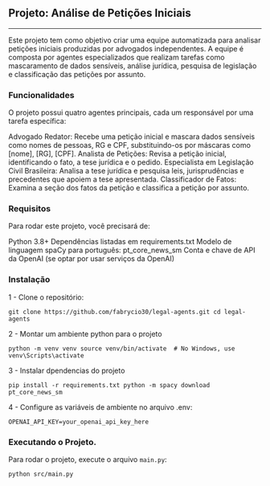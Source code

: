 ## Projeto: Análise de Petições Iniciais
***

Este projeto tem como objetivo criar uma equipe automatizada para analisar petições iniciais produzidas por advogados independentes. A equipe é composta por agentes especializados que realizam tarefas como mascaramento de dados sensíveis, análise jurídica, pesquisa de legislação e classificação das petições por assunto.

### Funcionalidades

O projeto possui quatro agentes principais, cada um responsável por uma tarefa específica:

Advogado Redator: Recebe uma petição inicial e mascara dados sensíveis como nomes de pessoas, RG e CPF, substituindo-os por máscaras como [nome], [RG], [CPF].
Analista de Petições: Revisa a petição inicial, identificando o fato, a tese jurídica e o pedido.
Especialista em Legislação Civil Brasileira: Analisa a tese jurídica e pesquisa leis, jurisprudências e precedentes que apoiem a tese apresentada.
Classificador de Fatos: Examina a seção dos fatos da petição e classifica a petição por assunto.

### Requisitos

Para rodar este projeto, você precisará de:

Python 3.8+
Dependências listadas em requirements.txt
Modelo de linguagem spaCy para português: pt_core_news_sm
Conta e chave de API da OpenAI (se optar por usar serviços da OpenAI)


### Instalação

1 - Clone o repositório:

``
git clone https://github.com/fabrycio30/legal-agents.git
cd legal-agents
``

2 - Montar um ambiente python para o projeto

``
python -m venv venv
source venv/bin/activate  # No Windows, use venv\Scripts\activate
``

3 - Instalar dpendencias do projeto

``
pip install -r requirements.txt
python -m spacy download pt_core_news_sm
``

4 - Configure as variáveis de ambiente no arquivo .env:

``
OPENAI_API_KEY=your_openai_api_key_here
``

### Executando o Projeto. 

Para rodar o projeto, execute o arquivo `main.py`:

``
python src/main.py
``


